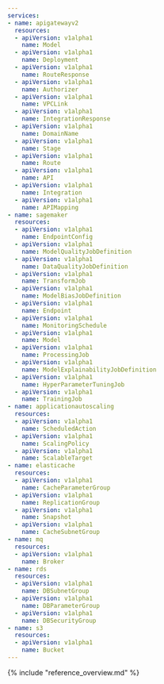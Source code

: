 ```yaml
---
services:
- name: apigatewayv2
  resources:
  - apiVersion: v1alpha1
    name: Model
  - apiVersion: v1alpha1
    name: Deployment
  - apiVersion: v1alpha1
    name: RouteResponse
  - apiVersion: v1alpha1
    name: Authorizer
  - apiVersion: v1alpha1
    name: VPCLink
  - apiVersion: v1alpha1
    name: IntegrationResponse
  - apiVersion: v1alpha1
    name: DomainName
  - apiVersion: v1alpha1
    name: Stage
  - apiVersion: v1alpha1
    name: Route
  - apiVersion: v1alpha1
    name: API
  - apiVersion: v1alpha1
    name: Integration
  - apiVersion: v1alpha1
    name: APIMapping
- name: sagemaker
  resources:
  - apiVersion: v1alpha1
    name: EndpointConfig
  - apiVersion: v1alpha1
    name: ModelQualityJobDefinition
  - apiVersion: v1alpha1
    name: DataQualityJobDefinition
  - apiVersion: v1alpha1
    name: TransformJob
  - apiVersion: v1alpha1
    name: ModelBiasJobDefinition
  - apiVersion: v1alpha1
    name: Endpoint
  - apiVersion: v1alpha1
    name: MonitoringSchedule
  - apiVersion: v1alpha1
    name: Model
  - apiVersion: v1alpha1
    name: ProcessingJob
  - apiVersion: v1alpha1
    name: ModelExplainabilityJobDefinition
  - apiVersion: v1alpha1
    name: HyperParameterTuningJob
  - apiVersion: v1alpha1
    name: TrainingJob
- name: applicationautoscaling
  resources:
  - apiVersion: v1alpha1
    name: ScheduledAction
  - apiVersion: v1alpha1
    name: ScalingPolicy
  - apiVersion: v1alpha1
    name: ScalableTarget
- name: elasticache
  resources:
  - apiVersion: v1alpha1
    name: CacheParameterGroup
  - apiVersion: v1alpha1
    name: ReplicationGroup
  - apiVersion: v1alpha1
    name: Snapshot
  - apiVersion: v1alpha1
    name: CacheSubnetGroup
- name: mq
  resources:
  - apiVersion: v1alpha1
    name: Broker
- name: rds
  resources:
  - apiVersion: v1alpha1
    name: DBSubnetGroup
  - apiVersion: v1alpha1
    name: DBParameterGroup
  - apiVersion: v1alpha1
    name: DBSecurityGroup
- name: s3
  resources:
  - apiVersion: v1alpha1
    name: Bucket
---
```

{% include "reference_overview.md" %}
